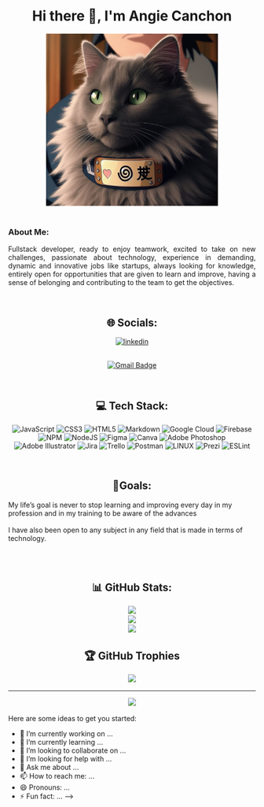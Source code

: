 
<div align="center">
<h1 >Hi there 👋, I'm Angie Canchon </h1>
  
<img src="https://github.com/ANGIECANCHON/AngieCanchon/blob/main/WhatsApp%20Image%202024-03-22%20at%204.45.08%20PM.jpeg?raw=true" width="350" height="350" >

</div>

<br>
<h3>About Me: </h3> 

<p align="justify">
Fullstack developer, ready to enjoy teamwork, excited to take on new challenges, passionate about technology, experience in demanding, dynamic and innovative jobs like startups, always looking for knowledge, entirely open for opportunities that are given to learn and improve, having a sense of belonging and contributing to the team to get the objectives.
</p>
<br> 
<div align="center">
<h2 >🌐 Socials:</h2>   
<a href="https://www.linkedin.com/in/angie-natalia-canchon-junca/"> <img src="https://img.icons8.com/color/70/000000/linkedin.png" alt="linkedin"/</a>
   <br> 
   <br> 
   
  [![Gmail Badge](https://img.shields.io/badge/-anc.natalia@gmail.com-c14438?style=flat-square&logo=Gmail&logoColor=white&link=mailto:anc.natalia@gmail.com)](mailto:anc.natalia@gmail.com)
 </div>
 
<br> 

  <div align="center"> 
  
  <h2>💻 Tech Stack:</h2> 
  
![JavaScript](https://img.shields.io/badge/javascript-%23323330.svg?style=for-the-badge&logo=javascript&logoColor=%23F7DF1E) ![CSS3](https://img.shields.io/badge/css3-%231572B6.svg?style=for-the-badge&logo=css3&logoColor=white) ![HTML5](https://img.shields.io/badge/html5-%23E34F26.svg?style=for-the-badge&logo=html5&logoColor=white) ![Markdown](https://img.shields.io/badge/markdown-%23000000.svg?style=for-the-badge&logo=markdown&logoColor=white) ![Google Cloud](https://img.shields.io/badge/Google%20Cloud-%234285F4.svg?style=for-the-badge&logo=google-cloud&logoColor=white) ![Firebase](https://img.shields.io/badge/firebase-%23039BE5.svg?style=for-the-badge&logo=firebase) ![NPM](https://img.shields.io/badge/NPM-%23000000.svg?style=for-the-badge&logo=npm&logoColor=white) ![NodeJS](https://img.shields.io/badge/node.js-6DA55F?style=for-the-badge&logo=node.js&logoColor=white) 	![Figma](https://img.shields.io/badge/figma-%23F24E1E.svg?style=for-the-badge&logo=figma&logoColor=white) ![Canva](https://img.shields.io/badge/Canva-%2300C4CC.svg?style=for-the-badge&logo=Canva&logoColor=white) ![Adobe Photoshop](https://img.shields.io/badge/adobephotoshop-%2331A8FF.svg?style=for-the-badge&logo=adobephotoshop&logoColor=white) ![Adobe Illustrator](https://img.shields.io/badge/adobeillustrator-%23FF9A00.svg?style=for-the-badge&logo=adobeillustrator&logoColor=white) ![Jira](https://img.shields.io/badge/jira-%230A0FFF.svg?style=for-the-badge&logo=jira&logoColor=white) ![Trello](https://img.shields.io/badge/Trello-%23026AA7.svg?style=for-the-badge&logo=Trello&logoColor=white) ![Postman](https://img.shields.io/badge/Postman-FF6C37?style=for-the-badge&logo=postman&logoColor=white) ![LINUX](https://img.shields.io/badge/Linux-FCC624?style=for-the-badge&logo=linux&logoColor=black) ![Prezi](https://img.shields.io/badge/Prezi-%23000000.svg?style=for-the-badge&logo=Prezi&logoColor=white) ![ESLint](https://img.shields.io/badge/ESLint-4B3263?style=for-the-badge&logo=eslint&logoColor=white)
  
</div>
 <br>
  <h2 align="center">🏁Goals:</h2>
 
My life’s goal is never to stop learning and improving every day in my profession and in my training to be aware of the advances
 <br><br>
I have also been open to any subject in any field that is made in terms of technology.
 <br><br>

<div align="center">

  <br>

## 📊 GitHub Stats:
![](https://github-readme-stats.vercel.app/api?username=Tati20h&theme=blue-green&hide_border=false&include_all_commits=true&count_private=false)<br/>
![](https://github-readme-streak-stats.herokuapp.com/?user=Tati20h&theme=blue-green&hide_border=false)<br/>
![](https://github-readme-stats.vercel.app/api/top-langs/?username=Tati20h&theme=blue-green&hide_border=false&include_all_commits=true&count_private=false&layout=compact)

## 🏆 GitHub Trophies
![](https://github-profile-trophy.vercel.app/?username=Tati20h&theme=buddhism&no-frame=false&no-bg=true&margin-w=4)

---
[![](https://visitcount.itsvg.in/api?id=Tati20h&icon=0&color=0)](https://visitcount.itsvg.in)
</div>


Here are some ideas to get you started:

- 🔭 I’m currently working on ...
- 🌱 I’m currently learning ...
- 👯 I’m looking to collaborate on ...
- 🤔 I’m looking for help with ...
- 💬 Ask me about ...
- 📫 How to reach me: ...
- 😄 Pronouns: ...
- ⚡ Fun fact: ...
-->
